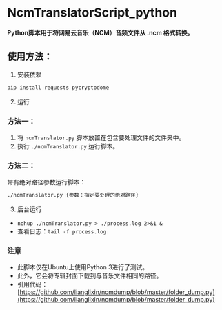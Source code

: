 # NcmTranslatorScript_python

**Python脚本用于将网易云音乐（NCM）音频文件从 .ncm 格式转换。**

## 使用方法：

1. 安装依赖
```bash
pip install requests pycryptodome
```

2. 运行
### 方法一：
1. 将 `ncmTranslator.py` 脚本放置在包含要处理文件的文件夹中。
2. 执行 `./ncmTranslator.py` 运行脚本。

### 方法二：
带有绝对路径参数运行脚本：
```bash
./ncmTranslator.py {参数：指定要处理的绝对路径}
```

3. 后台运行
- `nohup ./ncmTranslator.py > ./process.log 2>&1 &`    
- 查看日志：`tail -f process.log  `  

### 注意
- 此脚本仅在Ubuntu上使用Python 3进行了测试。
- 此外，它会将专辑封面下载到与音乐文件相同的路径。
- 引用代码：[https://github.com/lianglixin/ncmdump/blob/master/folder_dump.py](https://github.com/lianglixin/ncmdump/blob/master/folder_dump.py)